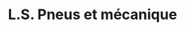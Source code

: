 ---
title: "L.S. Pneus et mécanique"
url: /vaudreuil-dorion/l-s-pneus-et-mecanique/
shop: Autowerkstatt
---